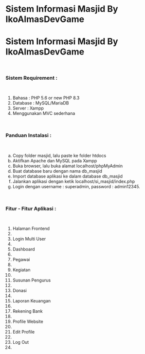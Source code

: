 # Sistem Informasi Masjid By IkoAlmasDevGame

<h1>Sistem Informasi Masjid By IkoAlmasDevGame</h1>
<br>
<h3>Sistem Requirement :</h3>
<br>
<ol type=1>
    <li>Bahasa : PHP 5.6 or new PHP 8.3</li>
    <li>Database : MySQL/MariaDB</li>
    <li>Server : Xampp</li>
    <li>Menggunakan MVC sederhana</li>
</ol>
<br>
<h3>Panduan Instalasi :</h3>
<br>
<ol type=a>
    <li>Copy folder masjid, lalu paste ke folder htdocs</li>
    <li>Aktifkan Apache dan MySQL pada Xampp</li>
    <li>Buka browser, lalu buka alamat localhost/phpMyAdmin</li>
    <li>Buat database baru dengan nama db_masjid</li>
    <li>Import database aplikasi ke dalam database db_masjid</li>
    <li>Jalankan aplikasi dengan ketik localhost/si_masjid/index.php</li>
    <li>Login dengan username : superadmin, password : admin12345.</li>
</ol>
<br>
<h3>Fitur - Fitur Aplikasi :</h3>
<br>
<ol type=1>
    <li>Halaman Frontend<li>
    <li>Login Multi User<li>
    <li>Dashboard<li>
    <li>Pegawai<li>
    <li>Kegiatan<li>
    <li>Susunan Pengurus<li>
    <li>Donasi<li>
    <li>Laporan Keuangan<li>
    <li>Rekening Bank<li>
    <li>Profile Website<li>
    <li>Edit Profile<li>
    <li>Log Out<li>
</ol>

